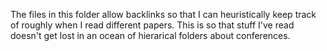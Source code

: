 The files in this folder allow backlinks so that I can heuristically keep track of roughly when I read different papers. This is so that stuff I've read doesn't get lost in an ocean of hierarical folders about conferences.